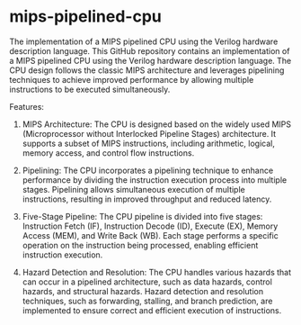 # mips-pipelined-cpu
The implementation of a MIPS pipelined CPU using the Verilog hardware description language.
This GitHub repository contains an implementation of a MIPS pipelined CPU using the Verilog hardware description language. 
The CPU design follows the classic MIPS architecture and leverages pipelining techniques to achieve improved performance by allowing multiple instructions to be executed simultaneously.

Features:
1. MIPS Architecture: The CPU is designed based on the widely used MIPS (Microprocessor without Interlocked Pipeline Stages) architecture. It supports a subset of MIPS instructions, including arithmetic, logical, memory access, and control flow instructions.

2. Pipelining: The CPU incorporates a pipelining technique to enhance performance by dividing the instruction execution process into multiple stages. Pipelining allows simultaneous execution of multiple instructions, resulting in improved throughput and reduced latency.

3. Five-Stage Pipeline: The CPU pipeline is divided into five stages: Instruction Fetch (IF), Instruction Decode (ID), Execute (EX), Memory Access (MEM), and Write Back (WB). Each stage performs a specific operation on the instruction being processed, enabling efficient instruction execution.

4. Hazard Detection and Resolution: The CPU handles various hazards that can occur in a pipelined architecture, such as data hazards, control hazards, and structural hazards. Hazard detection and resolution techniques, such as forwarding, stalling, and branch prediction, are implemented to ensure correct and efficient execution of instructions.
